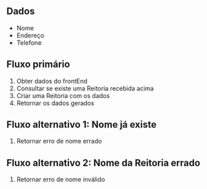 ## Dados
* Nome
* Endereço
* Telefone

## Fluxo primário
1. Obter dados do frontEnd
2. Consultar se existe uma Reitoria recebida acima
3. Criar uma Reitoria com os dados
4. Retornar os dados gerados

## Fluxo alternativo 1: Nome já existe
1. Retornar erro de nome errado

## Fluxo alternativo 2: Nome da Reitoria errado
1. Retornar erro de nome inválido
